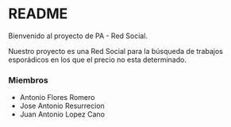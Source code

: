 # README #

Bienvenido al proyecto de PA - Red Social.

Nuestro proyecto es una Red Social para la búsqueda de trabajos esporádicos en los que el precio no esta determinado.

### Miembros ###

* Antonio Flores Romero
* Jose Antonio Resurrecion
* Juan Antonio Lopez Cano
